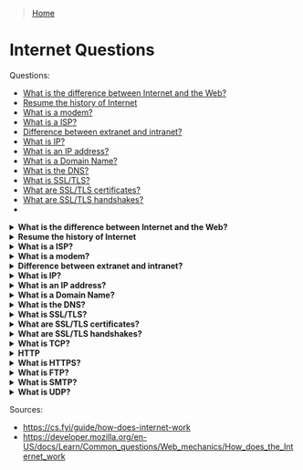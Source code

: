 > [Home](../README.md)

# Internet Questions

Questions:
- [What is the difference between Internet and the Web?](#internet-vs-web)
- [Resume the history of Internet](#history)
- [What is a modem?](#modem)
- [What is a ISP?](#isp)
- [Difference between extranet and intranet?](#extranet-vs-intranet)
- [What is IP?](#ip)
- [What is an IP address?](#ip-address)
- [What is a Domain Name?](#domain-name)
- [What is the DNS?](#dns)
- [What is SSL/TLS?](#ssl-tls)
- [What are SSL/TLS certificates?](#ssl-tls-certificates)
- [What are SSL/TLS handshakes?](#ssl-tls-handshakes)
- [](#)
<!-- - [TCP](#tcp)
- [HTTP](#http)
- [HTTPS](#https)
- [FTP](#ftp)
- [SMTP](#smtp)
- [UDP](#udp) -->

<!-- $Q:C -->
<details id="internet-vs-web">
<summary><b>What is the difference between Internet and the Web?</b></summary>
<blockquote>

Internet is the infrastructure, whereas the Web is a service built on top of the infrastructure.

It is worth noting there are several other services built on top of the Internet, such as email and IRC.
</blockquote></details>


<!-- $Q:B -->
<details id="history">
<summary><b>Resume the history of Internet</b></summary>
<blockquote>

In the 60s, The US army needs a decentralized communication network in case of a nuclear attack. After developments by US universities and research centers, Internet opens to other countries (UK first).

Internet relied on existing infrastructure (power, telephone) to develop itself. **Modems** were developed to allow communication over telephone lines. By connecting routers to routers, networks to networks, Internet scaled worldwide.
</blockquote></details>


<!-- $Q:D -->
<details id="isp">
<summary><b>What is a ISP?</b></summary>
<blockquote>

An Internet Service Provider is a company that manages some special routers that are all linked together and can also access other ISPs' routers. The Internet consists of this whole infrastructure of networks.
</blockquote></details>


<!-- $Q:B -->
<details id="modem">
<summary><b>What is a modem?</b></summary>
<blockquote>

To connect our network to the telephone infrastructure, we need a special piece of equipment called a modem. This modem turns the information from our network into information manageable by the telephone infrastructure and vice versa.
</blockquote></details>


<!-- $Q:D -->
<details id="extranet-vs-intranet">
<summary><b>Difference between extranet and intranet?</b></summary>
<blockquote>

Intranets: private networks, restricted to members of a particular organization.

Extranets are very similar to Intranets, except they open all (or part) of a private network to other organizations. They're used to share information with clients and stakeholders.
</blockquote></details>


<!-- $Q:D -->
<details id="ip">
<summary><b>What is IP?</b></summary>
<blockquote>

Internet protocol
</blockquote></details>


<!-- $Q:C -->
<details id="ip-address">
<summary><b>What is an IP address?</b></summary>
<blockquote>

IP Address: A unique identifier assigned to each device on a network. Necessary to route data to the correct destination. 

It's an address typically made of a series of four numbers separated by dots, for example: `192.168.2.10`.

There are two versions of IP addresses: the old **IPv4** and the more recent **IPv6**.
</blockquote></details>


<!-- $Q:C -->
<details id="domain-name">
<summary><b>What is a Domain Name?</b></summary>
<blockquote>

Domain Name: a human-readable name (alias) used to identify an IP address.

E.g.: "google.com" is a domain name used on top of the IP address `142.250.190.78` (but this address may change over time).

Domain names are translated into IP addresses using the Domain Name System (**DNS**).
</blockquote></details>


<!-- $Q:C -->
<details id="dns">
<summary><b>What is the DNS?</b></summary>
<blockquote>

Domain Name System (DNS): part of the internet infrastructure, responsible for translating domain names into IP addresses. When you enter a domain name into your web browser, your computer sends a DNS query to a DNS server, which returns the corresponding IP address.
</blockquote></details>


<!-- $Q:D -->
<details id="ssl-tls">
<summary><b>What is SSL/TLS?</b></summary>
<blockquote>

SSL/TLS: Secure Sockets Layer/Transport Layer Security: provide secure communication over the internet.
</blockquote></details>


<!-- $Q:D -->
<details id="ssl-tls-certificates">
<summary><b>What are SSL/TLS certificates?</b></summary>
<blockquote>

SSL/TLS Certificates are used to establish trust between the client and server. They contain information about the identity of the server and are signed by a trusted third party (a Certificate Authority) to verify their authenticity.

Use SSL/TLS when transmitting sensitive data. Devs need to obtain and maintain valid SSL/TLS certificates for their servers, and follow best practices for configuring and securing SSL/TLS connections.
</blockquote></details>


<!-- $Q:D -->
<details id="#ssl-tls-handshakes">
<summary><b>What are SSL/TLS handshakes?</b></summary>
<blockquote>

Handshake: During the SSL/TLS handshake process, the client and server exchange information to negotiate the encryption algorithm and other parameters for the secure connection.
</blockquote></details>


<!-- $Q:D -->
<details id="tcp">
<summary><b>What is TCP?</b></summary>
<blockquote>

Transmission Control Protocol: communication protocol used by most internet-based applications (TCP/IP). Provides a reliable, ordered, and error-checked delivery of data.
</blockquote></details>


<!-- $Q:D -->
<details id="http">
<summary><b>HTTP</b></summary>
<blockquote>

Protocol used to transfer data between web clients and servers.

How it works: When you visit a website, your web browser sends an **HTTP request** to the server, asking for the webpage or other resource you've requested. The server then sends an **HTTP response** back to the client, containing the requested data.

By default, HTTP uses TCP port 80.
</blockquote></details>


<!-- $Q:C -->
<details id="https">
<summary><b>What is HTTPS?</b></summary>
<blockquote>

Hyper Text Transfer Protocol Secure: A more secure, encrypted version of HTTP. HTTPS encrypts the data using SSL/TLS (Secure Sockets Layer/Transport Layer Security) encryption.

HTTPS by default uses port 443.
</blockquote></details>


<!-- $Q:D -->
<details id="ftp">
<summary><b>What is FTP?</b></summary>
<blockquote>

File Transfer Protocol 
</blockquote></details>


<!-- $Q:D -->
<details id="smtp">
<summary><b>What is SMTP?</b></summary>
<blockquote>

Simple Mail Transfer Protocol
</blockquote></details>


<!-- $Q:D -->
<details id="udp">
<summary><b>What is UDP?</b></summary>
<blockquote>

User Datagram Protocol
</blockquote></details>


Sources:
- https://cs.fyi/guide/how-does-internet-work
- https://developer.mozilla.org/en-US/docs/Learn/Common_questions/Web_mechanics/How_does_the_Internet_work
